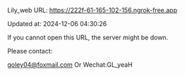 Lily_web URL: https://222f-61-165-102-156.ngrok-free.app

Updated at: 2024-12-06 04:30:26

If you cannot open this URL, the server might be down.

Please contact: 

goley04@foxmail.com Or Wechat:GL_yeaH